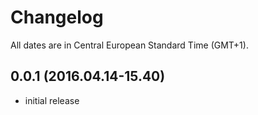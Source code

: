 # Changelog

All dates are in Central European Standard Time (GMT+1).

## 0.0.1 (2016.04.14-15.40)
- initial release
